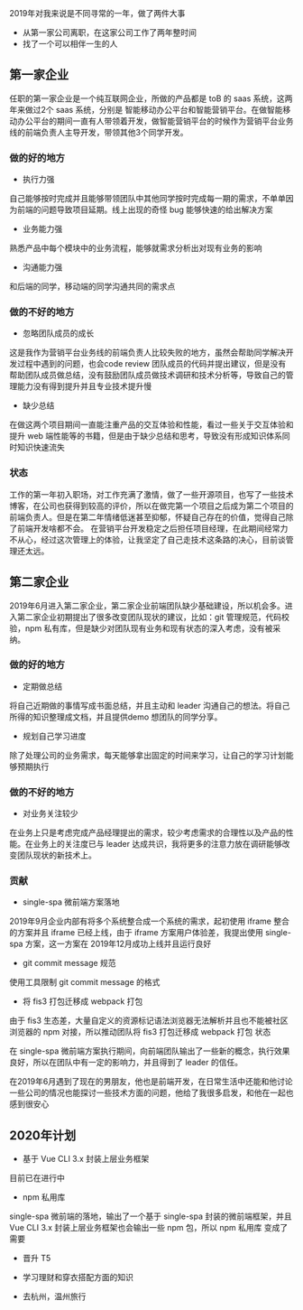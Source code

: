 2019年对我来说是不同寻常的一年，做了两件大事

* 从第一家公司离职，在这家公司工作了两年整时间
* 找了一个可以相伴一生的人
## 第一家企业

任职的第一家企业是一个纯互联网企业，所做的产品都是 toB 的 saas 系统，这两年来做过2个 saas 系统，分别是 智能移动办公平台和智能营销平台。在做智能移动办公平台的期间一直有人带领着开发，做智能营销平台的时候作为营销平台业务线的前端负责人主导开发，带领其他3个同学开发。

### 做的好的地方
* 执行力强

自己能够按时完成并且能够带领团队中其他同学按时完成每一期的需求，不单单因为前端的问题导致项目延期。线上出现的奇怪 bug 能够快速的给出解决方案

* 业务能力强

熟悉产品中每个模块中的业务流程，能够就需求分析出对现有业务的影响

* 沟通能力强

和后端的同学，移动端的同学沟通共同的需求点

### 做的不好的地方
* 忽略团队成员的成长

这是我作为营销平台业务线的前端负责人比较失败的地方，虽然会帮助同学解决开发过程中遇到的问题，也会code review 团队成员的代码并提出建议，但是没有帮助团队成员做总结，没有鼓励团队成员做技术调研和技术分析等，导致自己的管理能力没有得到提升并且专业技术提升慢

* 缺少总结

在做这两个项目期间一直能注重产品的交互体验和性能，看过一些关于交互体验和提升 web 端性能等的书籍，但是由于缺少总结和思考，导致没有形成知识体系同时知识快速流失
### 状态

工作的第一年初入职场，对工作充满了激情，做了一些开源项目，也写了一些技术博客，在公司也获得到较高的评价，所以在做完第一个项目之后成为第二个项目的前端负责人。但是在第二年情绪低迷甚至抑郁，怀疑自己存在的价值，觉得自己除了前端开发啥都不会。
在营销平台开发稳定之后担任项目经理，在此期间经常力不从心，经过这次管理上的体验，让我坚定了自己走技术这条路的决心，目前谈管理还太远。

## 第二家企业

2019年6月进入第二家企业，第二家企业前端团队缺少基础建设，所以机会多。进入第二家企业初期提出了很多改变团队现状的建议，比如：git 管理规范，代码校验，npm 私有库，但是缺少对团队现有业务和现有状态的深入考虑，没有被采纳。

### 做的好的地方

* 定期做总结

将自己近期做的事情写成书面总结，并且主动和 leader 沟通自己的想法。将自己所得的知识整理成文档，并且提供demo 想团队的同学分享。

* 规划自己学习进度

除了处理公司的业务需求，每天能够拿出固定的时间来学习，让自己的学习计划能够预期执行
### 做的不好的地方

* 对业务关注较少

在业务上只是考虑完成产品经理提出的需求，较少考虑需求的合理性以及产品的性能。在业务上的关注度已与 leader 达成共识，我将更多的注意力放在调研能够改变团队现状的新技术上。

### 贡献
* single-spa 微前端方案落地

2019年9月企业内部有将多个系统整合成一个系统的需求，起初使用 iframe 整合的方案并且 iframe 已经上线，由于 iframe 方案用户体验差，我提出使用 single-spa 方案，这一方案在 2019年12月成功上线并且运行良好

* git commit message 规范

使用工具限制 git commit message 的格式

* 将 fis3 打包迁移成 webpack 打包

由于 fis3 生态差，大量自定义的资源标记语法浏览器无法解析并且也不能被社区浏览器的 npm 对接，所以推动团队将 fis3 打包迁移成 webpack 打包
状态

在 single-spa 微前端方案执行期间，向前端团队输出了一些新的概念，执行效果良好，所以在团队中有一定的影响力，并且得到了 leader 的信任。

在2019年6月遇到了现在的男朋友，他也是前端开发，在日常生活中还能和他讨论一些公司的情况也能探讨一些技术方面的问题，他给了我很多启发，和他在一起也感到很安心

## 2020年计划

* 基于 Vue CLI 3.x 封装上层业务框架

目前已在进行中

* npm 私用库

single-spa 微前端的落地，输出了一个基于 single-spa 封装的微前端框架，并且 Vue CLI 3.x 封装上层业务框架也会输出一些 npm 包，所以 npm 私用库 变成了需要

* 晋升 T5

* 学习理财和穿衣搭配方面的知识

* 去杭州，温州旅行
